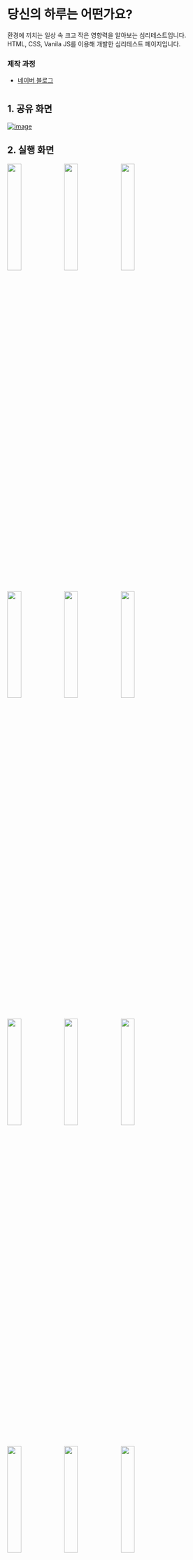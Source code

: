 # 당신의 하루는 어떤가요?
환경에 끼치는 일상 속 크고 작은 영향력을 알아보는 심리테스트입니다. <br>
HTML, CSS, Vanila JS를 이용해 개발한 심리테스트 페이지입니다. <br>



### 제작 과정
- [네이버 블로그](https://blog.naver.com/sinabero254/222234129884)
# 
## 1. 공유 화면 
[![image](https://user-images.githubusercontent.com/67695343/111034930-3fab1880-845b-11eb-83a0-f4e525cb2c79.png)](https://camerart7th.netlify.app/)

## 2. 실행 화면
<img src="https://user-images.githubusercontent.com/67695343/111035257-e5ab5280-845c-11eb-8fa7-135f8ab357e6.png" width="25%"></img>
<img src="https://user-images.githubusercontent.com/67695343/111035267-f065e780-845c-11eb-9d6e-7f343e950144.png" width="25%"></img>
<img src="https://user-images.githubusercontent.com/67695343/111035350-72561080-845d-11eb-9fb3-09dc40ef89d6.png" width="25%"></img>
<img src="https://user-images.githubusercontent.com/67695343/111035370-9580c000-845d-11eb-86bd-3c96f9dc8424.png" width="25%"></img>
<img src="https://user-images.githubusercontent.com/67695343/111035409-c9f47c00-845d-11eb-8a1c-a083ae99a193.png" width="25%"></img>
<img src="https://user-images.githubusercontent.com/67695343/111035423-de387900-845d-11eb-8b38-3959358b9aa6.png" width="25%"></img>
<img src="https://user-images.githubusercontent.com/67695343/111035446-f7d9c080-845d-11eb-8189-7da46fa164ff.png" width="25%"></img>
<img src="https://user-images.githubusercontent.com/67695343/111035461-0aec9080-845e-11eb-8c02-cc0b5c94a0c5.png" width="25%"></img>
<img src="https://user-images.githubusercontent.com/67695343/111035471-1cce3380-845e-11eb-9645-5b71cb75660d.png" width="25%"></img>
<img src="https://user-images.githubusercontent.com/67695343/111035478-23f54180-845e-11eb-80e9-0a882b90c597.png" width="25%"></img>
<img src="https://user-images.githubusercontent.com/67695343/111035483-26f03200-845e-11eb-997e-5b1d3a01c9c9.png" width="25%"></img>
<img src="https://user-images.githubusercontent.com/67695343/111035538-64ed5600-845e-11eb-8f36-6c69db4447f3.png" width="25%"></img>

## 3. 결과 화면
<img src="https://user-images.githubusercontent.com/67695343/111035750-2d32de00-845f-11eb-9d29-e62fa08b157d.png" width="25%"></img>
<img src="https://user-images.githubusercontent.com/67695343/111035767-450a6200-845f-11eb-9663-17498ab43152.png" width="25%"></img>
<img src="https://user-images.githubusercontent.com/67695343/111035780-505d8d80-845f-11eb-93b7-8320b3e7a966.png" width="25%"></img>
<img src="https://user-images.githubusercontent.com/67695343/111035824-8438b300-845f-11eb-9b00-5e18eecf3927.png" width="25%"></img>
<img src="https://user-images.githubusercontent.com/67695343/111035797-6408f400-845f-11eb-830a-7b19694bba1a.png" width="25%"></img>
<img src="https://user-images.githubusercontent.com/67695343/111035804-6ec38900-845f-11eb-9945-edf0508ba303.png" width="25%"></img>

